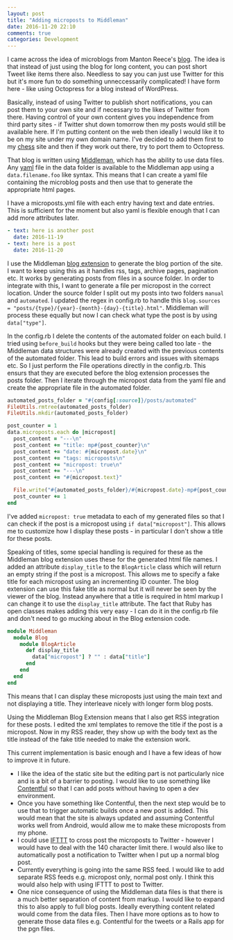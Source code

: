 ```yaml
---
layout: post
title: "Adding microposts to Middleman"
date: 2016-11-20 22:10
comments: true
categories: Development
---
```


I came across the idea of microblogs from Manton Reece's [blog](http://www.manton.org/tag/microblogs).
The idea is that instead of just using the blog for long content, you can post short Tweet like items there also.
Needless to say you can just use Twitter for this but it's more fun to do something unneccessarily complicated!
I have form here - like using Octopress for a blog instead of WordPress.  

Basically, instead of using Twitter to publish short notifications, you can post them to your own site and if necessary to the likes of Twitter from there.
Having control of your own content gives you independence from third party sites - if Twitter shut down tomorrow then my posts would still be available here.
If I'm putting content on the web then ideally I would like it to be on my site under my own domain name.
I've decided to add them first to my [chess](http://www.gerardcondon.com/chess) site and then if they work out there, try to port them to Octopress.

That blog is written using [Middleman](http://www.middlemanapp.com), which has the ability to use data files.
Any [yaml](https://en.wikipedia.org/wiki/YAML) file in the data folder is available to the Middleman app using a `data.filename.foo` like syntax.
This means that I can create a yaml file containing the microblog posts and then use that to generate the appropriate html pages.

I have a microposts.yml file with each entry having text and date entries. This is sufficient for the moment but also yaml is flexible enough that I can add more attributes later.
``` yml microposts.yml
- text: here is another post
  date: 2016-11-19
- text: here is a post
  date: 2016-11-20
```

I use the Middleman [blog extension](https://middlemanapp.com/basics/blogging/) to generate the blog portion of the site.
I want to keep using this as it handles rss, tags, archive pages, pagination etc.
It works by generating posts from files in a source folder. In order to integrate with this, I want to generate a file per micropost in the correct location.
Under the source folder I split out my posts into two folders `manual` and `automated`.
I updated the regex in config.rb to handle this `blog.sources = "posts/{type}/{year}-{month}-{day}-{title}.html"`.
Middleman will process these equally but now I can check what type the post is by using `data["type"]`.

In the config.rb I delete the contents of the automated folder on each build.
I tried using `before_build` hooks but they were being called too late - the Middleman data structures were already created with the previous contents of the automated folder.
This lead to build errors and issues with sitemaps etc.
So I just perform the File operations directly in the config.rb. This ensurs that they are executed before the blog extension processes the posts folder.
Then I iterate through the micropost data from the yaml file and create the appropriate file in the automated folder.

``` ruby config.rb# Clear out automated posts folder
automated_posts_folder = "#{config[:source]}/posts/automated"
FileUtils.rmtree(automated_posts_folder)
FileUtils.mkdir(automated_posts_folder)

post_counter = 1
data.microposts.each do |micropost|
  post_content = "---\n"
  post_content += "title: mp#{post_counter}\n"
  post_content += "date: #{micropost.date}\n"
  post_content += "tags: microposts\n"
  post_content += "micropost: true\n"
  post_content += "---\n"
  post_content += "#{micropost.text}"

  File.write("#{automated_posts_folder}/#{micropost.date}-mp#{post_counter}.html.md", post_content)
  post_counter += 1
end
```

I've added `micropost: true` metadata to each of my generated files so that I can check if the post is a micropost using `if data["micropost"]`.
This allows me to customize how I display these posts - in particular I don't show a title for these posts.

Speaking of titles, some special handling is required for these as the Middleman blog extension uses these for the generated html file names.
I added an attribute `display_title` to the `BlogArticle` class which will return an empty string if the post is a micropost.
This allows me to specify a fake title for each micropost using an incrementing ID counter.
The blog extension can use this fake title as normal but it will never be seen by the viewer of the blog.
Instead anywhere that a title is required in html markup I can change it to use the `display_title`  attribute.
The fact that Ruby has open classes makes adding this very easy - I can do it in the config.rb file and don't need to go mucking about in the Blog extension code.

``` ruby config.rb
module Middleman
  module Blog
    module BlogArticle
      def display_title
        data["micropost"] ? "" : data["title"]
      end
    end
  end
end
```

This means that I can display these microposts just using the main text and not displaying a title. They interleave nicely with longer form blog posts.

Using the Middleman Blog Extension means that I also get RSS integration for these posts.
I edited the xml templates to remove the title if the post is a micropost.
Now in my RSS reader, they show up with the body text as the title instead of the fake title needed to make the extension work.

This current implementation is basic enough and I have a few ideas of how to improve it in future.

* I like the idea of the static site but the editing part is not particularly nice and is a bit of a barrier to posting. I would like to use something like [Contentful](https://www.contentful.com/) so that I can add posts without having to open a dev environment.
* Once you have something like Contentful, then the next step would be to use that to trigger automatic builds once a new post is added. This would mean that the site is always updated and assuming Contentful works well from Android, would allow me to make these microposts from my phone.
* I could use [IFTTT](https://ifttt.com/) to cross post the microposts to Twitter - however I would have to deal with the 140 character limit there. I would also like to automatically post a notification to Twitter when I put up a normal blog post.
* Currently everything is going into the same RSS feed. I would like to add separate RSS feeds e.g. micropost only, normal post only. I think this would also help with using IFTTT to post to Twitter.
* One nice consequence of using the Middleman data files is that there is a much better separation of content from markup. I would like to expand this to also apply to full blog posts. Ideally everything content related would come from the data files. Then I have more options as to how to generate those data files e.g. Contentful for the tweets or a Rails app for the pgn files.
